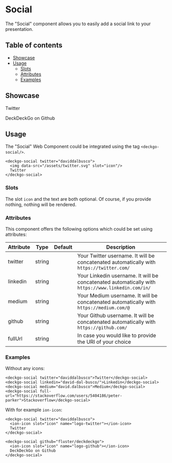 # Social

The "Social" component allows you to easily add a social link to your presentation.

## Table of contents

- [Showcase](#app-components-social-showcase)
- [Usage](#app-components-social-usage)
  - [Slots](#app-components-social-slots)
  - [Attributes](#app-components-social-attributes)
  - [Examples](#app-components-social-examples)

## Showcase

<p>
  <deckgo-social twitter="daviddalbusco"><ion-icon slot="icon" name="logo-twitter"></ion-icon> Twitter</deckgo-social>
</p>

<p>
  <deckgo-social github="fluster/deckdeckgo"><ion-icon slot="icon" name="logo-github"></ion-icon> DeckDeckGo on Github</deckgo-social>
</p>

## Usage

The "Social" Web Component could be integrated using the tag `<deckgo-social/>`.

```
<deckgo-social twitter="daviddalbusco">
  <img data-src="/assets/twitter.svg" slot="icon"/>
  Twitter
</deckgo-social>
```

### Slots

The slot `icon` and the text are both optional. Of course, if you provide nothing, nothing will be rendered.

### Attributes

This component offers the following options which could be set using attributes:

| Attribute                      | Type   | Default   | Description   |
| -------------------------- |-----------------|-----------------|-----------------|
| twitter | string |  | Your Twitter username. It will be concatenated automatically with `https://twitter.com/` |
| linkedin | string |  | Your Linkedin username. It will be concatenated automatically with `https://www.linkedin.com/in/` |
| medium | string |  | Your Medium username. It will be concatenated automatically with `https://medium.com/@` |
| github | string |  | Your Github username. It will be concatenated automatically with `https://github.com/` |
| fullUrl | string |  | In case you would like to provide the URI of your choice |

### Examples

Without any icons:

```
<deckgo-social twitter="daviddalbusco">Twitter</deckgo-social>
<deckgo-social linkedin="david-dal-busco/">Linkedin</deckgo-social>
<deckgo-social medium="david.dalbusco">Medium</deckgo-social>
<deckgo-social full-url="https://stackoverflow.com/users/5404186/peter-parker">Stackoverflow</deckgo-social>
```

With for example `ion-icon`:

```
<deckgo-social twitter="daviddalbusco">
  <ion-icon slot="icon" name="logo-twitter"></ion-icon>
  Twitter
</deckgo-social>

<deckgo-social github="fluster/deckdeckgo">
  <ion-icon slot="icon" name="logo-github"></ion-icon>
  DeckDeckGo on Github
</deckgo-social>
```

[DeckDeckGo]: https://deckdeckgo.com 